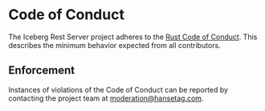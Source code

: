 # Code of Conduct

The Iceberg Rest Server project adheres to the [Rust Code of Conduct](https://www.rust-lang.org/policies/code-of-conduct). This describes the minimum behavior expected from all contributors.

## Enforcement

Instances of violations of the Code of Conduct can be reported by contacting the project team at [moderation@hansetag.com](mailto:moderation@hansetag.com).
